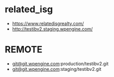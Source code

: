 # related_isg

* https://www.relatedisgrealty.com/
* http://testibv2.staging.wpengine.com/

# REMOTE

* git@git.wpengine.com:production/testibv2.git
* git@git.wpengine.com:staging/testibv2.git
